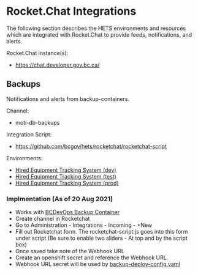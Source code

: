 # Rocket.Chat Integrations

The following section describes the HETS environments and resources which are integrated with Rocket.Chat to provide feeds, notifications, and alerts.

Rocket.Chat instance(s):

- https://chat.developer.gov.bc.ca/

## Backups

Notifications and alerts from backup-containers.

Channel:

- moti-db-backups

Integration Script:

- https://github.com/bcgov/hets/rocketchat/rocketchat-script

Environments:

- [Hired Equipment Tracking System (dev)](https://console.apps.silver.devops.gov.bc.ca/k8s/cluster/projects/e0cee6-dev)
- [Hired Equipment Tracking System (test)](https://console.apps.silver.devops.gov.bc.ca/k8s/cluster/projects/e0cee6-test)
- [Hired Equipment Tracking System (prod)](https://console.apps.silver.devops.gov.bc.ca/k8s/cluster/projects/e0cee6-prod)

### Implmentation (As of 20 Aug 2021)

- Works with [BCDevOps Backup Container](https://github.com/BCDevOps/backup-container)
- Create channel in Rocketchat
- Go to Administration - Integrations - Incoming - +New
- Fill out Rocketchat form. The rocketchat-script.js goes into this form under script (Be sure to enable two sliders - At top and by the script box)
- Once saved take note of the Webhook URL
- Create an openshift secret and reference the Webhook URL.
- Webhook URL secret will be used by [backup-deploy-config.yaml](https://github.com/bcgov/hets/blob/1.9.3/openshift/backup-deploy-config.yaml)
